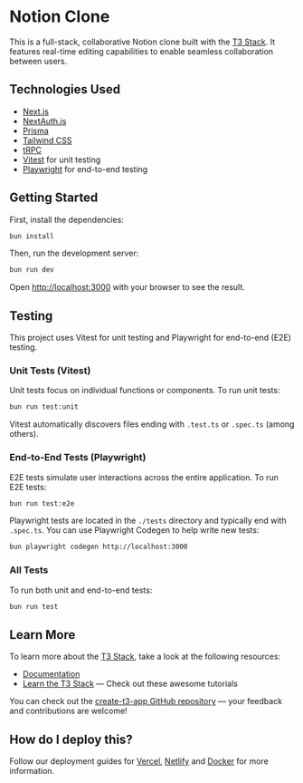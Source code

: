 # Notion Clone

This is a full-stack, collaborative Notion clone built with the [T3 Stack](https://create.t3.gg/). It features real-time editing capabilities to enable seamless collaboration between users.

## Technologies Used

- [Next.js](https://nextjs.org)
- [NextAuth.js](https://next-auth.js.org)
- [Prisma](https://prisma.io)
- [Tailwind CSS](https://tailwindcss.com)
- [tRPC](https://trpc.io)
- [Vitest](https://vitest.dev/) for unit testing
- [Playwright](https://playwright.dev/) for end-to-end testing

## Getting Started

First, install the dependencies:

```bash
bun install
```

Then, run the development server:

```bash
bun run dev
```

Open [http://localhost:3000](http://localhost:3000) with your browser to see the result.

## Testing

This project uses Vitest for unit testing and Playwright for end-to-end (E2E) testing.

### Unit Tests (Vitest)

Unit tests focus on individual functions or components. To run unit tests:

```bash
bun run test:unit
```

Vitest automatically discovers files ending with `.test.ts` or `.spec.ts` (among others).

### End-to-End Tests (Playwright)

E2E tests simulate user interactions across the entire application. To run E2E tests:

```bash
bun run test:e2e
```

Playwright tests are located in the `./tests` directory and typically end with `.spec.ts`. You can use Playwright Codegen to help write new tests:

```bash
bun playwright codegen http://localhost:3000
```

### All Tests

To run both unit and end-to-end tests:

```bash
bun run test
```

## Learn More

To learn more about the [T3 Stack](https://create.t3.gg/), take a look at the following resources:

- [Documentation](https://create.t3.gg/)
- [Learn the T3 Stack](https://create.t3.gg/en/faq#what-learning-resources-are-currently-available) — Check out these awesome tutorials

You can check out the [create-t3-app GitHub repository](https://github.com/t3-oss/create-t3-app) — your feedback and contributions are welcome!

## How do I deploy this?

Follow our deployment guides for [Vercel](https://create.t3.gg/en/deployment/vercel), [Netlify](https://create.t3.gg/en/deployment/netlify) and [Docker](https://create.t3.gg/en/deployment/docker) for more information.
